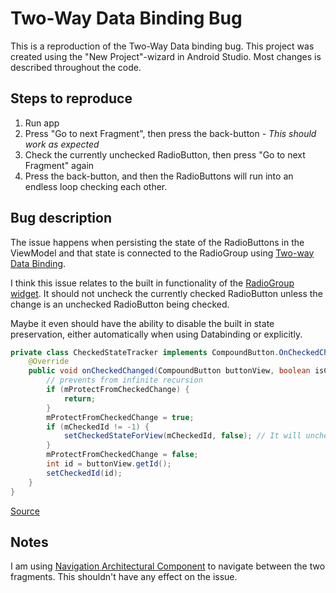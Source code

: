 # Two-Way Data Binding Bug

This is a reproduction of the Two-Way Data binding bug.
This project was created using the "New Project"-wizard in Android Studio.
Most changes is described throughout the code.

## Steps to reproduce

1. Run app
2. Press "Go to next Fragment", then press the back-button - *This should work as expected*
3. Check the currently unchecked RadioButton, then press "Go to next Fragment" again
4. Press the back-button, and then the RadioButtons will run into an endless loop checking each other.

## Bug description
The issue happens when persisting the state of the RadioButtons in the
ViewModel and that state is connected to the RadioGroup using
[Two-way Data Binding](https://developer.android.com/topic/libraries/data-binding/two-way).

I think this issue relates to the built in functionality of the
[RadioGroup widget](https://developer.android.com/reference/android/widget/RadioGroup).
It should not uncheck the currently checked RadioButton unless the
change is an unchecked RadioButton being checked.

Maybe it even should have the ability to disable the built in state 
preservation, either automatically when using Databinding or explicitly.

```java
private class CheckedStateTracker implements CompoundButton.OnCheckedChangeListener {
    @Override
    public void onCheckedChanged(CompoundButton buttonView, boolean isChecked) {
        // prevents from infinite recursion
        if (mProtectFromCheckedChange) {
            return;
        }
        mProtectFromCheckedChange = true;
        if (mCheckedId != -1) {
            setCheckedStateForView(mCheckedId, false); // It will uncheck the currently checked button regardless of the state of isChecked
        }
        mProtectFromCheckedChange = false;
        int id = buttonView.getId();
        setCheckedId(id);
    }
} 
```
[Source](https://android.googlesource.com/platform/frameworks/base/+/master/core/java/android/widget/RadioGroup.java#363)

## Notes
I am using [Navigation Architectural Component](https://developer.android.com/topic/libraries/architecture/navigation/navigation-implementing)
to navigate between the two fragments. This shouldn't have any effect on the issue.